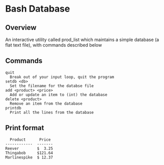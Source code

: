 # Bash Database

## Overview
An interactive utility called prod_list which maintains a simple database (a flat text file), with commands described below

## Commands
```
quit
  Break out of your input loop, quit the program
setdb <db>
  Set the filename for the databse file
add <product> <price>
  Add or update an item to (int) the database
delete <product>
  Remove an item from the database
printdb
  Print all the lines from the database
```
## Print format

```
  Product      Price
------------  -------                                                                                                   
Reever        $  3.25
Thingabob     $121.64
Marlinespike  $ 12.37
```
